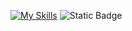 [![My Skills](https://skillicons.dev/icons?i=git,github,py,swift)](https://skillicons.dev)
![Static Badge](https://img.shields.io/badge/Swift-orange)
